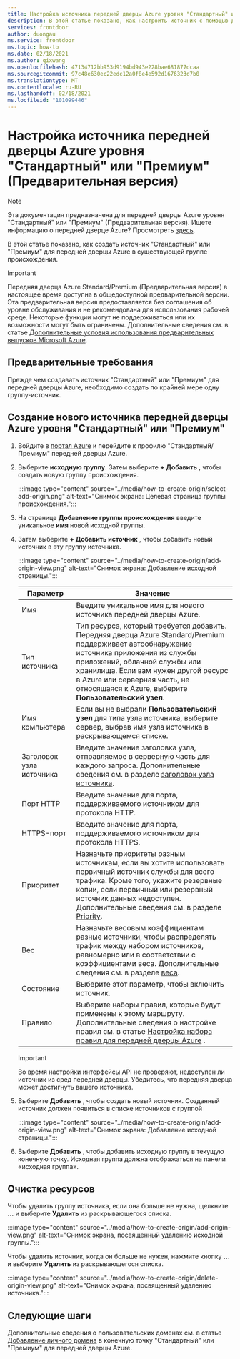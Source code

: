 ```yaml
---
title: Настройка источника передней дверцы Azure уровня "Стандартный" или "Премиум" (Предварительная версия)
description: В этой статье показано, как настроить источник с помощью диспетчера конечных точек.
services: frontdoor
author: duongau
ms.service: frontdoor
ms.topic: how-to
ms.date: 02/18/2021
ms.author: qixwang
ms.openlocfilehash: 47134712bb953d9194bd943e228bae681877dcaa
ms.sourcegitcommit: 97c48e630ec22edc12a0f8e4e592d1676323d7b0
ms.translationtype: MT
ms.contentlocale: ru-RU
ms.lasthandoff: 02/18/2021
ms.locfileid: "101099446"
---
```

# <a name="set-up-an-azure-front-door-standardpremium-preview-origin"></a>Настройка источника передней дверцы Azure уровня "Стандартный" или "Премиум" (Предварительная версия)

> [!Note]
> Эта документация предназначена для передней дверцы Azure уровня "Стандартный" или "Премиум" (Предварительная версия). Ищете информацию о передней дверце Azure? Просмотреть [здесь](../front-door-overview.md).

В этой статье показано, как создать источник "Стандартный" или "Премиум" для передней дверцы Azure в существующей группе происхождения. 

> [!IMPORTANT]
> Передняя дверца Azure Standard/Premium (Предварительная версия) в настоящее время доступна в общедоступной предварительной версии.
> Эта предварительная версия предоставляется без соглашения об уровне обслуживания и не рекомендована для использования рабочей среде. Некоторые функции могут не поддерживаться или их возможности могут быть ограничены.
> Дополнительные сведения см. в статье [Дополнительные условия использования предварительных выпусков Microsoft Azure](https://azure.microsoft.com/support/legal/preview-supplemental-terms/).

## <a name="prerequisites"></a>Предварительные требования

Прежде чем создавать источник "Стандартный" или "Премиум" для передней дверцы Azure, необходимо создать по крайней мере одну группу-источник.

## <a name="create-a-new-azure-front-door-standardpremium-origin"></a>Создание нового источника передней дверцы Azure уровня "Стандартный" или "Премиум"

1. Войдите в [портал Azure](https://portal.azure.com) и перейдите к профилю "Стандартный/Премиум" передней дверцы Azure.

1. Выберите **исходную группу**. Затем выберите **+ Добавить** , чтобы создать новую группу происхождения.
   
    :::image type="content" source="../media/how-to-create-origin/select-add-origin.png" alt-text="Снимок экрана: Целевая страница группы происхождения.":::

1. На странице **Добавление группы происхождения** введите уникальное **имя** новой исходной группы.

1. Затем выберите **+ Добавить источник** , чтобы добавить новый источник в эту группу источника. 

    :::image type="content" source="../media/how-to-create-origin/add-origin-view.png" alt-text="Снимок экрана: Добавление исходной страницы.":::
  
    | Параметр | Значение |
    | --- | --- |
    | Имя | Введите уникальное имя для нового источника передней дверцы Azure. |   
    | Тип источника | Тип ресурса, который требуется добавить. Передняя дверца Azure Standard/Premium поддерживает автообнаружение источника приложения из службы приложений, облачной службы или хранилища. Если вам нужен другой ресурс в Azure или серверная часть, не относящаяся к Azure, выберите **Пользовательский узел**. |
    | Имя компьютера  | Если вы не выбрали **Пользовательский узел** для типа узла источника, выберите сервер, выбрав имя узла источника в раскрывающемся списке. |
    | Заголовок узла источника | Введите значение заголовка узла, отправляемое в серверную часть для каждого запроса. Дополнительные сведения см. в разделе [заголовок узла источника](concept-origin.md#hostheader). |
    | Порт HTTP | Введите значение для порта, поддерживаемого источником для протокола HTTP. |
    | HTTPS-порт | Введите значение для порта, поддерживаемого источником для протокола HTTPS. |
    | Приоритет | Назначьте приоритеты разным источникам, если вы хотите использовать первичный источник службы для всего трафика. Кроме того, укажите резервные копии, если первичный или резервный источник данных недоступен. Дополнительные сведения см. в разделе [Priority](concept-origin.md#priority). |
    | Вес | Назначьте весовым коэффициентам разные источники, чтобы распределять трафик между набором источников, равномерно или в соответствии с коэффициентами веса. Дополнительные сведения см. в разделе [веса](concept-origin.md#weighted). |
    | Состояние | Выберите этот параметр, чтобы включить источник. |
    | Правило | Выберите наборы правил, которые будут применены к этому маршруту. Дополнительные сведения о настройке правил см. в статье [Настройка набора правил для передней дверцы Azure](how-to-configure-rule-set.md) . | 

    > [!IMPORTANT]
    > Во время настройки интерфейсы API не проверяют, недоступен ли источник из сред передней дверцы. Убедитесь, что передняя дверца может достигнуть вашего источника.

1. Выберите **Добавить** , чтобы создать новый источник. Созданный источник должен появиться в списке источников с группой
  
    :::image type="content" source="../media/how-to-create-origin/add-origin-view.png" alt-text="Снимок экрана: Добавление исходной страницы.":::

1. Выберите **Добавить** , чтобы добавить исходную группу в текущую конечную точку. Исходная группа должна отображаться на панели «исходная группа».

## <a name="clean-up-resources"></a>Очистка ресурсов
Чтобы удалить группу источника, если она больше не нужна, щелкните **...** и выберите **Удалить** из раскрывающегося списка.

:::image type="content" source="../media/how-to-create-origin/add-origin-view.png" alt-text="Снимок экрана, посвященный удалению исходной группы.":::

Чтобы удалить источник, когда он больше не нужен, нажмите кнопку **...** и выберите **Удалить** из раскрывающегося списка. 

:::image type="content" source="../media/how-to-create-origin/delete-origin-view.png" alt-text="Снимок экрана, посвященный удалению источника.":::

## <a name="next-steps"></a>Следующие шаги

Дополнительные сведения о пользовательских доменах см. в статье [Добавление личного домена](how-to-add-custom-domain.md) в конечную точку "Стандартный" или "Премиум" для передней дверцы Azure.
